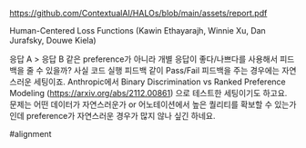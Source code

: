 https://github.com/ContextualAI/HALOs/blob/main/assets/report.pdf

Human-Centered Loss Functions (Kawin Ethayarajh, Winnie Xu, Dan Jurafsky, Douwe Kiela)

응답 A > 응답 B 같은 preference가 아니라 개별 응답이 좋다/나쁘다를 사용해서 피드백을 줄 수 있을까? 사실 코드 실행 피드백 같이 Pass/Fail 피드백을 주는 경우에는 자연스러운 세팅이죠. Anthropic에서 Binary Discrimination vs Ranked Preference Modeling (https://arxiv.org/abs/2112.00861) 으로 테스트한 세팅이기도 하고요. 문제는 어떤 데이터가 자연스러운가 or 어노테이션에서 높은 퀄리티를 확보할 수 있는가인데 preference가 자연스러운 경우가 많지 않나 싶긴 하네요.

#alignment 
